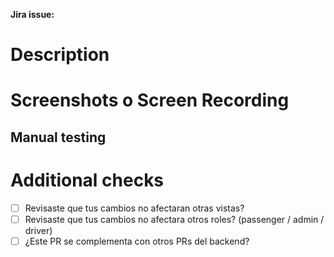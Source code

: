 **Jira issue:** <!-- Agregar link de Jira -->

# Description
<!-- Agregar una descripción de este PR, qué estás haciendo, por qué, cómo funciona sin este cambio, etc. -->

# Screenshots o Screen Recording

<!-- Si el cambio es sólo de estilos y no de funcionalidad, agrega sólo imágenes -->
<!-- Si el cambio es sólo de funcionalidad y no de estilos, agrega videos -->
<!-- Si el cambio es de funcionalidad y de estilos, agrega ambos de preferencia -->

## Manual testing
<!-- Agrega cómo testeaste esto MANUALMENTE -->

# Additional checks
- [ ] Revisaste que tus cambios no afectaran otras vistas?
- [ ] Revisaste que tus cambios no afectara otros roles? (passenger / admin / driver)
- [ ] ¿Este PR se complementa con otros PRs del backend?
